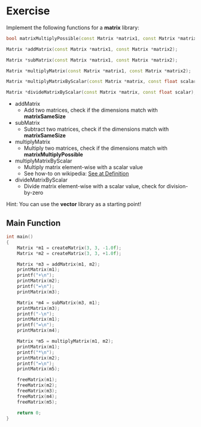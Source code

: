 # Exercise

Implement the following functions for a **matrix** library:

```cpp
bool matrixMultiplyPossible(const Matrix *matrix1, const Matrix *matrix2);

Matrix *addMatrix(const Matrix *matrix1, const Matrix *matrix2);

Matrix *subMatrix(const Matrix *matrix1, const Matrix *matrix2);

Matrix *multiplyMatrix(const Matrix *matrix1, const Matrix *matrix2);

Matrix *multiplyMatrixByScalar(const Matrix *matrix, const float scalar);

Matrix *divideMatrixByScalar(const Matrix *matrix, const float scalar);
```

- addMatrix
  - Add two matrices, check if the dimensions match with **matrixSameSize**
- subMatrix
  - Subtract two matrices, check if the dimensions match with **matrixSameSize**
- multiplyMatrix
  - Multiply two matrices, check if the dimensions match with **matrixMultiplyPossible**
- multiplyMatrixByScalar
  - Multiply matrix element-wise with a scalar value
  - See how-to on wikipedia: [See at Definition](https://de.wikipedia.org/wiki/Matrizenmultiplikation)
- divideMatrixByScalar
  - Divide matrix element-wise with a scalar value, check for division-by-zero

Hint:
You can use the **vector** library as a starting point!

## Main Function

```cpp
int main()
{
    Matrix *m1 = createMatrix(3, 3, -1.0f);
    Matrix *m2 = createMatrix(3, 3, +1.0f);

    Matrix *m3 = addMatrix(m1, m2);
    printMatrix(m1);
    printf("+\n");
    printMatrix(m2);
    printf("=\n");
    printMatrix(m3);

    Matrix *m4 = subMatrix(m3, m1);
    printMatrix(m3);
    printf("-\n");
    printMatrix(m1);
    printf("=\n");
    printMatrix(m4);

    Matrix *m5 = multiplyMatrix(m1, m2);
    printMatrix(m1);
    printf("*\n");
    printMatrix(m2);
    printf("=\n");
    printMatrix(m5);

    freeMatrix(m1);
    freeMatrix(m2);
    freeMatrix(m3);
    freeMatrix(m4);
    freeMatrix(m5);

    return 0;
}
```
